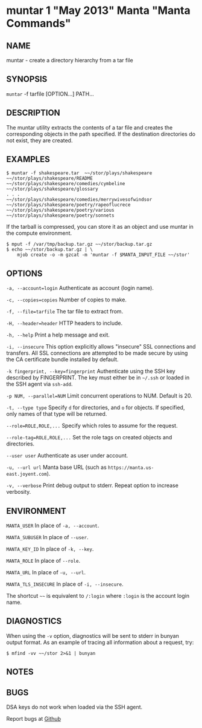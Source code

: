 muntar 1 "May 2013" Manta "Manta Commands"
=======================================

NAME
----

muntar - create a directory hierarchy from a tar file

SYNOPSIS
--------

`muntar` -f tarfile [OPTION...] PATH...

DESCRIPTION
-----------

The muntar utility extracts the contents of a tar file and creates
the corresponding objects in the path specified. If the destination
directories do not exist, they are created.


EXAMPLES
--------

	$ muntar -f shakespeare.tar  ~~/stor/plays/shakespeare
	~~/stor/plays/shakespeare/README
	~~/stor/plays/shakespeare/comedies/cymbeline
	~~/stor/plays/shakespeare/glossary
	. . .
	~~/stor/plays/shakespeare/comedies/merrywivesofwindsor
	~~/stor/plays/shakespeare/poetry/rapeoflucrece
	~~/stor/plays/shakespeare/poetry/various
	~~/stor/plays/shakespeare/poetry/sonnets

If the tarball is compressed, you can store it as an object and use muntar
in the compute environment.

    $ mput -f /var/tmp/backup.tar.gz ~~/stor/backup.tar.gz
    $ echo ~~/stor/backup.tar.gz | \
        mjob create -o -m gzcat -m 'muntar -f $MANTA_INPUT_FILE ~~/stor'



OPTIONS
-------

`-a, --account=login`
  Authenticate as account (login name).

`-c, --copies=copies`
  Number of copies to make.

`-f, --file=tarfile`
  The tar file to extract from.

`-H, --header=header`
  HTTP headers to include.

`-h, --help`
  Print a help message and exit.


`-i, --insecure`
  This option explicitly allows "insecure" SSL connections and transfers.  All
  SSL connections are attempted to be made secure by using the CA certificate
  bundle installed by default.

`-k fingerprint, --key=fingerprint`
  Authenticate using the SSH key described by FINGERPRINT.  The key must
  either be in `~/.ssh` or loaded in the SSH agent via `ssh-add`.

`-p NUM, --parallel=NUM`
  Limit concurrent operations to NUM.  Default is 20.

`-t, --type type`
  Specify `d` for directories, and `o` for objects.  If specified, only names of
  that type will be returned.

`--role=ROLE,ROLE,...`
  Specify which roles to assume for the request.

`--role-tag=ROLE,ROLE,...`
  Set the role tags on created objects and directories.

`--user user`
  Authenticate as user under account.

`-u, --url url`
  Manta base URL (such as `https://manta.us-east.joyent.com`).

`-v, --verbose`
  Print debug output to stderr.  Repeat option to increase verbosity.


ENVIRONMENT
-----------
`MANTA_USER`
  In place of `-a, --account`.

`MANTA_SUBUSER`
  In place of `--user`.

`MANTA_KEY_ID`
  In place of `-k, --key`.

`MANTA_ROLE`
  In place of `--role`.

`MANTA_URL`
  In place of `-u, --url`.

`MANTA_TLS_INSECURE`
  In place of `-i, --insecure`.

The shortcut `~~` is equivalent to `/:login`
where `:login` is the account login name.

DIAGNOSTICS
-----------

When using the `-v` option, diagnostics will be sent to stderr in bunyan
output format.  As an example of tracing all information about a request,
try:

    $ mfind -vv ~~/stor 2>&1 | bunyan

NOTES
-----


BUGS
----

DSA keys do not work when loaded via the SSH agent.

Report bugs at [Github](https://github.com/joyent/node-manta/issues)
